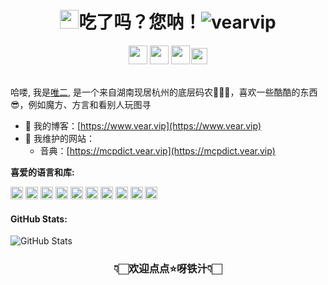 
<div align="center">
<h1><img src="https://img.alicdn.com/imgextra/i1/O1CN01ej7Ftk1fDECAITsGm_!!6000000003972-1-tps-128-128.gif" width="30"/>吃了吗？您呐！<img src="https://komarev.com/ghpvc/?username=vearvip" alt="vearvip" /></h1>
</div> 
<div align="center">
  <a href="https://space.bilibili.com/15164232" target="_blank"><img height="30" src="https://img.alicdn.com/imgextra/i1/O1CN010vhfwj1fNIuN0tSpc_!!6000000003994-2-tps-200-200.png"></a>
  <a href="https://cdn.jsdelivr.net/gh/vearvip/cdn@v0.0.14/img/qrcode_qq.jpg" target="_blank"><img height="30" src="https://img.alicdn.com/imgextra/i4/O1CN01ktXiwq23mzuDxEodE_!!6000000007299-2-tps-200-200.png" /></a> 
  <a href="https://cdn.jsdelivr.net/gh/vearvip/cdn@v0.0.14/img/qrcode_wechat.png" target="_blank"><img height="30" src="https://img.alicdn.com/imgextra/i1/O1CN01e2WS3e1p7PJoYB3VC_!!6000000005313-2-tps-200-200.png" ></a> 
  <a href="mailto:vear.vip@qq.com" target="_blank"><img height="26" src="https://img.alicdn.com/imgextra/i3/O1CN01XMt4xa28W7O6sn4WD_!!6000000007939-2-tps-355-200.png" style="margin-bottom: 2px;margin-left: -2px;"></a> 
   
</div> 
<br>

哈喽, 我是[唯二](https://www.vear.vip/),  是一个来自湖南现居杭州的底层码农👨🏻‍💻，喜欢一些酷酷的东西😎，例如魔方、方言和看别人玩图寻
<br>
 
 - 🔗 我的博客：[https://www.vear.vip](https://www.vear.vip)
 - 🔗 我维护的网站：
   - 音典：[https://mcpdict.vear.vip](https://mcpdict.vear.vip)


  

**喜爱的语言和库:**
<br>
  
<code><img height="20" src="https://img.alicdn.com/imgextra/i1/O1CN015AXO281EW0oMYKfF7_!!6000000000358-2-tps-200-200.png"></code>
<code><img height="20" src="https://img.alicdn.com/imgextra/i4/O1CN01Dbze1O1cKbjEFAUTh_!!6000000003582-2-tps-200-200.png"></code>
<code><img height="20" src="https://img.alicdn.com/imgextra/i1/O1CN01WK8EbT1C6hhBORew3_!!6000000000032-2-tps-200-200.png"></code>
<code><img height="20" src="https://img.alicdn.com/imgextra/i3/O1CN01rHM4SB24KQoonxhU8_!!6000000007372-2-tps-200-200.png"></code>
<code><img height="20" src="https://img.alicdn.com/imgextra/i2/O1CN01aVHAUQ1doCwSKfQln_!!6000000003782-2-tps-200-200.png"></code>
<code><img height="20" src="https://img.alicdn.com/imgextra/i1/O1CN01DVtNVO1qIggmgJLvW_!!6000000005473-2-tps-200-200.png"></code>
<code><img height="20" src="https://img.alicdn.com/imgextra/i2/O1CN01uGJtJD1v98VURNwkg_!!6000000006129-2-tps-200-200.png"></code>
<code><img height="20" src="https://img.alicdn.com/imgextra/i2/O1CN01v0tLyn288lBiGcCoq_!!6000000007888-2-tps-200-200.png"></code>
<code><img height="20" src="https://img.alicdn.com/imgextra/i4/O1CN01TSGXVq1diFnGisJNk_!!6000000003769-2-tps-200-200.png"></code>
<code><img height="20" src="https://img.alicdn.com/imgextra/i4/O1CN010QllKt234ZUGOKLhv_!!6000000007202-2-tps-200-200.png"></code>
 

 
<h4>
GitHub Stats:
</h4>
 
<p><img src="https://github-readme-stats.vercel.app/api?username=vearvip&amp;show_icons=true" alt="GitHub Stats"></p> 
<div align="center">

### 👇🏻欢迎点点⭐呀铁汁👇🏻
</div>
